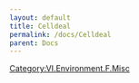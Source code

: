 ```yaml
---
layout: default
title: Celldeal
permalink: /docs/Celldeal
parent: Docs
---
```


[Category:VI.Environment.F.Misc](/Category:VI.Environment.F.Misc "wikilink")
